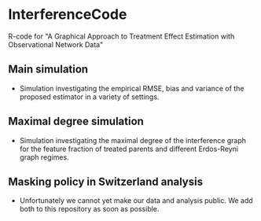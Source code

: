 # InterferenceCode

R-code for "A Graphical Approach to Treatment Effect Estimation with Observational Network Data"

## Main simulation

- Simulation investigating the empirical RMSE, bias and variance of the proposed estimator in a variety of settings.

## Maximal degree simulation

- Simulation investigating the maximal degree of the interference graph for the feature fraction of treated parents and different Erdos-Reyni graph regimes.

## Masking policy in Switzerland analysis

- Unfortunately we cannot yet make our data and analysis public. We add both to this repository as soon as possible.
